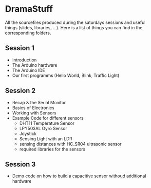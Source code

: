 DramaStuff
==========

All the sourcefiles produced during the saturdays sessions and useful things (slides, libraries, ...).
Here is a list of things you can find in the corresponding folders.

Session 1
--------
*   Introduction
*	The Arduino hardware
* 	The Arduino IDE
*	Our first programms (Hello World, Blink, Traffic Light)

Session 2
--------
*	Recap & the Serial Monitor
*	Basics of Electronics
*	Working with Sensors
*	Example Code for different sensors
	*	DHT11 Temperature Sensor
	*	LPY503AL Gyro Sensor
	*	Joystick
	*	Sensing Light with an LDR
	*	sensing distances with HC_SR04 ultrasonic sensor
	*	required libraries for the sensors

Session 3
--------
*	Demo code on how to build a capacitive sensor withoud additional hardware